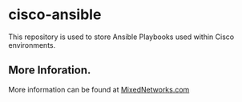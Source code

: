 # cisco-ansible
This repository is used to store Ansible Playbooks used within Cisco environments.

## More Inforation.
More information can be found at [MixedNetworks.com](https://www.mixednetworks.com)
